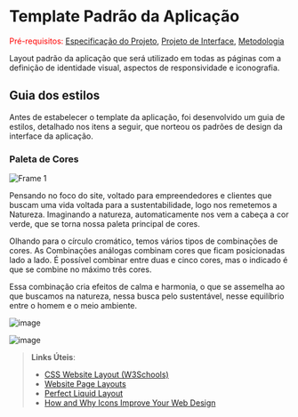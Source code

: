 # Template Padrão da Aplicação

<span style="color:red">Pré-requisitos: <a href="2-Especificação do Projeto.md"> Especificação do Projeto</a></span>, <a href="3-Projeto de Interface.md"> Projeto de Interface</a>, <a href="4-Metodologia.md"> Metodologia</a>

Layout padrão da aplicação que será utilizado em todas as páginas com a definição de identidade visual, aspectos de responsividade e iconografia.

## Guia dos estilos

Antes de estabelecer o template da aplicação, foi desenvolvido um guia de estilos, detalhado nos itens a seguir, que norteou os padrões de design da interface da aplicação.

### Paleta de Cores

![Frame 1 ](https://github.com/ICEI-PUC-Minas-PMV-ADS/pmv-ads-2023-2-e2-proj-int-t5-eixo2_grupo3/assets/129327473/1b94196f-a5cc-471b-b329-ba4ee0413b53)

Pensando no foco do site, voltado para empreendedores e clientes que buscam uma vida voltada para a sustentabilidade, logo nos remetemos a Natureza. Imaginando a natureza, automaticamente nos vem a cabeça a cor verde, que se torna nossa paleta principal de cores.

Olhando para o círculo cromático, temos vários tipos de combinações de cores. As Combinações análogas combinam cores que ficam posicionadas lado a lado. É possível combinar entre duas e cinco cores, mas o indicado é que se combine no máximo três cores. 

Essa combinação cria efeitos de calma e harmonia, o que se assemelha ao que buscamos na natureza, nessa busca pelo sustentável, nesse equilíbrio entre o homem e o meio ambiente.

![image](https://github.com/ICEI-PUC-Minas-PMV-ADS/pmv-ads-2023-2-e2-proj-int-t5-eixo2_grupo3/assets/129327473/91207517-602e-44ec-b9bc-6193ad98056c)



![image](https://github.com/ICEI-PUC-Minas-PMV-ADS/pmv-ads-2023-2-e2-proj-int-t5-eixo2_grupo3/assets/129327473/ac13529e-f85d-4473-ba4d-c4fc1673f24e)


> **Links Úteis**:
>
> - [CSS Website Layout (W3Schools)](https://www.w3schools.com/css/css_website_layout.asp)
> - [Website Page Layouts](http://www.cellbiol.com/bioinformatics_web_development/chapter-3-your-first-web-page-learning-html-and-css/website-page-layouts/)
> - [Perfect Liquid Layout](https://matthewjamestaylor.com/perfect-liquid-layouts)
> - [How and Why Icons Improve Your Web Design](https://usabilla.com/blog/how-and-why-icons-improve-you-web-design/)
